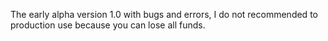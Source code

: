 The early alpha version 1.0 with bugs and errors, I do not recommended to production use because you can lose all funds.